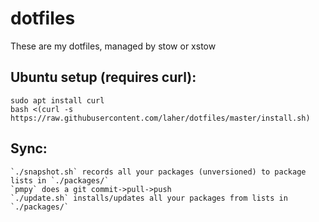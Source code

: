 # dotfiles

These are my dotfiles, managed by stow or xstow

## Ubuntu setup (requires curl):

    sudo apt install curl
    bash <(curl -s https://raw.githubusercontent.com/laher/dotfiles/master/install.sh)

## Sync:

    `./snapshot.sh` records all your packages (unversioned) to package lists in `./packages/`
    `pmpy` does a git commit->pull->push
    `./update.sh` installs/updates all your packages from lists in `./packages/` 
